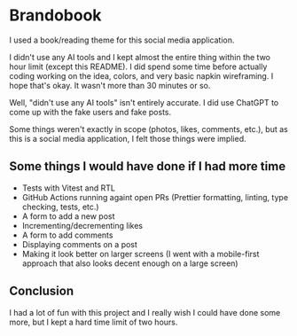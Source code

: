 # Brandobook

I used a book/reading theme for this social media application.

I didn't use any AI tools and I kept almost the entire thing within the two hour limit (except this README). I did spend some time before actually coding working on the idea, colors, and very basic napkin wireframing. I hope that's okay. It wasn't more than 30 minutes or so.

Well, "didn't use any AI tools" isn't entirely accurate. I did use ChatGPT to come up with the fake users and fake posts. 

Some things weren't exactly in scope (photos, likes, comments, etc.), but as this is a social media application, I felt those things were implied.

## Some things I would have done if I had more time

* Tests with Vitest and RTL
* GitHub Actions running againt open PRs (Prettier formatting, linting, type checking, tests, etc.)
* A form to add a new post
* Incrementing/decrementing likes
* A form to add comments
* Displaying comments on a post
* Making it look better on larger screens (I went with a mobile-first approach that also looks decent enough on a large screen)

## Conclusion

I had a lot of fun with this project and I really wish I could have done some more, but I kept a hard time limit of two hours.